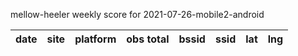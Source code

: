 mellow-heeler weekly score for 2021-07-26-mobile2-android

|date|site|platform|obs total|bssid|ssid|lat|lng|
|--|--|--|--|--|--|--|--|
